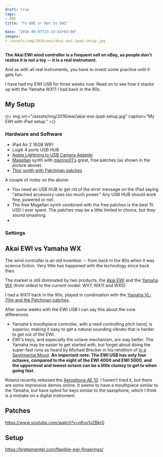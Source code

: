 ```yaml
---
draft: true
tags:
- EWI
title: "To EWI or Not to EWI"

date: "2016-09-07T23:33:43+03:00"
images:
- /assets/img/2016/ewi/akai-ewi-ipad-setup.jpg
---
```

**The Akai EWI wind controller is a frequent sell on eBay, as people don't realize it is not a toy -- it is a real instrument.**

<!--more-->

And as with all real instruments, you have to invest some practice until it gets fun.

I have had my EWI USB for three weeks now. Read on to see how it stacks up with the Yamaha WX11 I had back in the 90s.

## My Setup

{{< img src="/assets/img/2016/ewi/akai-ewi-ipad-setup.jpg" caption="My EWI with iPad setup." >}}

### Hardware and Software

* iPad Air 2 16GB WIFI
* Logik 4 ports USB HUB
* [Apple Lightning to USB Camera Adapter](http://www.apple.com/shop/product/MD821AM/A/lightning-to-usb-camera-adapter)
* [Magellan](http://www.yonac.com/magellan/) synth with [mkirino01's](https://www.youtube.com/watch?v=nKvo1yZBkr0) great, free patches (as shown in the picture above).
* [Thor synth with Patchman patches](http://www.patchmanmusic.com/PropellerheadThor.html)

A couple of notes on the above:

* You need an USB HUB to get rid of the error message on the iPad saying "attached accessory uses too much power." Any USB HUB should work fine, powered or not.
* The free Magellan synth combined with the free patches is the best 15 USD I ever spent. The patches may be a little limited in choice, but they sound smashing.
* 

### Settings

## Akai EWI vs Yamaha WX
The wind controller is an old invention -- from back in the 80s when it was science fiction. Very little has happened with the technology since back then.

The market is still dominated by two products, the [Akai EWI](https://en.wikipedia.org/wiki/EWI_(musical_instrument)) and the [Yamaha WX](http://usa.yamaha.com/products/music-production/midi-controllers/wx5/) (from oldest to the current model: WX7, WX11 and WX5).

I had a WX11 back in the 90s, played in combination with the [Yamaha VL-70m and the Patchman patches](http://www.patchmanmusic.com/yamahaVL70m.html).

After some weeks with the EWI USB I can say this about the core differences:

*  Yamaha's mouthpiece controller, with a reed controlling pitch bend, is superior, making it easy to get a natural sounding vibrato that is harder to get out of the EWI.
*  EWI's keys, and especially the octave mechanism, are way better. The Yamaha may be easier to get started with, but forget about doing the super-fast runs as heard by Michael Brecker in his rendition of [In a Sentimental Mood](https://www.google.com/url?sa=t&rct=j&q=&esrc=s&source=web&cd=2&cad=rja&uact=8&ved=0ahUKEwjj1ZWGwq3PAhUCCSwKHW1NDSIQtwIIJDAB&url=https%3A%2F%2Fwww.youtube.com%2Fwatch%3Fv%3DqNhDWbhmQk4&usg=AFQjCNFJtdvVEJ71snAyTYRlcbR_DcWybw&sig2=TGhvR0PeigQTpAXyEBSCUQ). **An important note: The EWI USB has only four octaves, compared to the eight of the EWI 4000 and EWI 5000, and the uppermost and lowest octave can be a little clumsy to get to when going fast.**

Roland recently released the [Aerophone AE 10](https://www.roland.com/global/products/aerophone_ae-10/). I haven't tried it, but there are some impressive demos online. It seems to have a mouthpiece similar to the Yamaha, but have opted for keys similar to the saxophone, which I think is a mistake on a digital instrument.

## Patches
https://www.youtube.com/watch?v=nKvo1yZBkr0

## Setup



https://bretpimentel.com/flexible-ewi-fingerings/